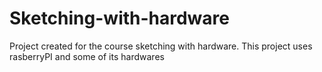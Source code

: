 # Sketching-with-hardware
Project created for the course sketching with hardware. This project uses rasberryPI and some of its hardwares
